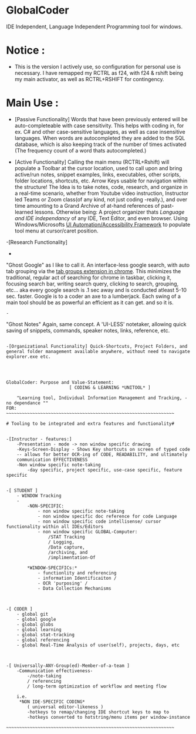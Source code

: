 # GlobalCoder
IDE Independent, Language Independent Programming tool for windows.

# Notice : 
- This is the version I actively use, so configuration for personal use is necessary. I have remapped my RCTRL as f24, with f24 & rshift being my main activator, as well as RCTRL+RSHIFT for contingency. 

# Main Use :
- [Passive Functionality]  Words that have been previously entered will be auto-completeable with case sensitivity. This helps with coding in, for ex. C# and other case-sensitive languages, as well as case insensitive languages. When words are autocompleted they are added to the SQL database, which is also keeping track of the number of times activated (The frequency count of a word thats autocompleted.)

- [Active Functionality] Calling the main menu (RCTRL+Rshift) will populate a Toolbar at the cursor location, used to call upon and bring active/run notes, snippet examples, links, executables, other scripts, folder locations, shortcuts, etc. Arrow Keys usable for navigation within the structure! The Idea is to take notes, code, research, and organize in a real-time scenario, whether from Youtube video instruction, Instructor led Teams or Zoom class(of any kind, not just coding -really.), and over time amounting to a Grand Archive of at-hand references of past-learned lessons. Otherwise being: A project organizer thats *Language and IDE independancy* of any IDE, Text Editor, and even browser. Using Windows/Microsofts [UI Automation/Accessibility Framework](https://learn.microsoft.com/en-us/dotnet/framework/ui-automation/ui-automation-overview) to populate tool menu at cursor/caret position.

-[Research Functionality] 
- ```
"Ghost Google" as I like to call it. An interface-less google search, with auto tab grouping via the [tab groups extension in chrome](https://chrome.google.com/webstore/detail/tab-groups-extension/nplimhmoanghlebhdiboeellhgmgommi). This minimizes the traditional, regular act of searching for chrome in taskbar, clicking it, focusing search bar, writing search query, clicking to search, grouping, etc... aka every google search is .1 sec away and is conducted atleast 5-10 sec. faster. Google is to a coder an axe to a lumberjack. Each swing of a main tool should be as powerful an efficient as it can get. and so it is.
```
-
```
"Ghost Notes" Again, same concept. A 'UI-LESS' notetaker, allowing quick saving of snippets, commands, speaker notes, links, reference, etc.
```

-[Organizational Functionality] Quick-Shortcuts, Project Folders, and general folder management available anywhere, without need to navigate explorer.exe etc. 




GlobalCoder: Purpose and Value-Statement:
                        [ CODING & LEARNING *UNITOOL* ]
                        
    "Learning tool, Individual Information Management and Tracking, - no dependance ""
FOR:
~~~~~~~~~~~~~~~~~~~~~~~~~~~~~~~~~~~~~~~~~~~~~~~~~~~~~~~~~~~~~~~~

# Tooling to be integrated and extra features and functionality#


-[Instructor - features:]
    -Presentation - mode -> non window specific drawing
    -Keys-Screen-Display - Shows Key shortcuts on screen of typed code
    -- allows for better OCR-ing of CODE, READABILITY, and ultimately 
    communication EFFECTIVENESS
    -Non window specific note-taking
        -day specific, project specific, use-case specific, feature specific


-[ STUDENT ]
    - WINDOW Tracking
    - 
        -NON-SPECIFIC:
            - non window specific note-taking
            - non window specific doc reference for code Language
            - non window specific code intellisense/ cursor functionality within all IDEs/Editors
            - non window specific GLOBAL-Computer:
                /STAT Tracking 
                / Logging, 
                /Data capture, 
                /archiving, and
                /implimentation-Of

        *WINDOW-SPECIFICs:*
            - functionlity and referencing 
            - information Identificaiton / 
            - OCR 'purposing' / 
            - Data Collection Mechanisms



-[ CODER ]
    - global git
    - global google
    - global globs
    - global learning
    - global stat-tracking
    - global referencing 
    - global Real-Time Analysis of user(self), projects, days, etc



-[ Universally-ANY-Group(ed)-Member-of-a-team ]
    -Communication effectiveness-
        -/note-taking 
        / referencing 
        / long-term optimization of workflow and meeting flow

    i.e.
     *NON IDE-SPECIFIC CODING*
        ( universal editor-likeness )
        -hotkeys to remap/changing IDE shortcut keys to map to 
        -hotkeys converted to hotstring/menu items per window-instance

~~~~~~~~~~~~~~~~~~~~~~~~~~~~~~~~~~~~~~~~~~~~~~~~~~~~~~~~~~~~~~~~

